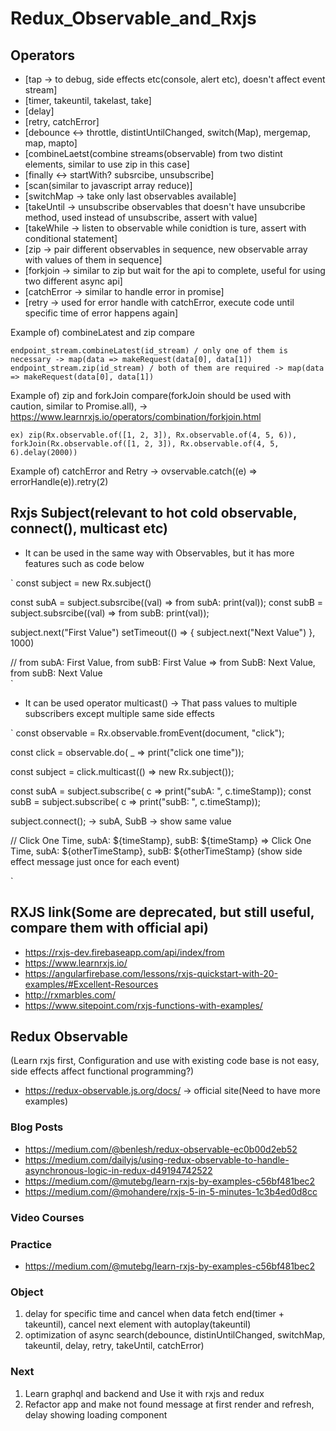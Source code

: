 # Redux_Observable_and_Rxjs

## Operators

* [tap -> to debug, side effects etc(console, alert etc), doesn't affect event stream]
* [timer, takeuntil, takelast, take] 
* [delay] 
* [retry, catchError]
* [debounce <-> throttle, distintUntilChanged, switch(Map), mergemap, map, mapto] 
* [combineLaetst(combine streams(observable) from two distint elements, similar to use zip in this case]
* [finally <-> startWith? subsrcibe, unsubscribe]
* [scan(similar to javascript array reduce)]
* [switchMap -> take only last observables available]
* [takeUntil -> unsubscribe observables that doesn't have unsubcribe method, used instead of unsubscribe, assert with value]
* [takeWhile -> listen to observable while conidtion is ture, assert with conditional statement]
* [zip -> pair different observables in sequence, new observable array with values of them in sequence]
* [forkjoin -> similar to zip but wait for the api to complete, useful for using two different async api]
* [catchError -> similar to handle error in promise]
* [retry -> used for error handle with catchError, execute code until specific time of error happens again]

Example of) combineLatest and zip compare

`
endpoint_stream.combineLatest(id_stream) / only one of them is necessary -> map(data => makeRequest(data[0], data[1])
endpoint_stream.zip(id_stream) / both of them are required -> map(data => makeRequest(data[0], data[1])
`

Example of) zip and forkJoin compare(forkJoin should be used with caution, similar to Promise.all), -> https://www.learnrxjs.io/operators/combination/forkjoin.html


`
ex) zip(Rx.observable.of([1, 2, 3]), Rx.observable.of(4, 5, 6)), forkJoin(Rx.observable.of([1, 2, 3]), Rx.observable.of(4, 5, 6).delay(2000)) 
`


Example of) catchError and Retry -> ovservable.catch((e) => errorHandle(e)).retry(2)

## Rxjs Subject(relevant to hot cold observable, connect(), multicast etc)

 * It can be used in the same way with Observables, but it has more features such as code below


`
const subject = new Rx.subject()

const subA = subject.subsrcibe((val) => from subA: print(val));
const subB = subject.subsrcibe((val) => from subB: print(val));

subject.next("First Value")
setTimeout(() => {
   subject.next("Next Value")
}, 1000)
 
// from subA: First Value, from subB: First Value => from SubB: Next Value, from subB: Next Value  
`


 * It can be used operator multicast() -> That pass values to multiple subscribers except multiple same side effects
 
 
 `
 const observable = Rx.observable.fromEvent(document, "click");
 
 const click = observable.do( _ => print("click one time"));
 
 const subject = click.multicast(() => new Rx.subject());
 
 const subA = subject.subscribe( c => print("subA: ", c.timeStamp));
 const subB = subject.subscribe( c => print("subB: ", c.timeStamp));
 
 subject.connect(); -> subA, SubB -> show same value
 
// Click One Time, subA: ${timeStamp}, subB: ${timeStamp} =>  Click One Time, subA: ${otherTimeStamp}, subB: ${otherTimeStamp} 
 (show side effect message just once for each event) 
 
 `
 
 
## RXJS link(Some are deprecated, but still useful, compare them with official api)

 * https://rxjs-dev.firebaseapp.com/api/index/from
 * https://www.learnrxjs.io/
 * https://angularfirebase.com/lessons/rxjs-quickstart-with-20-examples/#Excellent-Resources
 * http://rxmarbles.com/
 * https://www.sitepoint.com/rxjs-functions-with-examples/
 
## Redux Observable
(Learn rxjs first, Configuration and use with existing code base is not easy, side effects affect functional programming?)

 * https://redux-observable.js.org/docs/ -> official site(Need to have more examples)
 
 ### Blog Posts
 
 * https://medium.com/@benlesh/redux-observable-ec0b00d2eb52
 * https://medium.com/dailyjs/using-redux-observable-to-handle-asynchronous-logic-in-redux-d49194742522
 * https://medium.com/@mutebg/learn-rxjs-by-examples-c56bf481bec2
 * https://medium.com/@mohandere/rxjs-5-in-5-minutes-1c3b4ed0d8cc

 ### Video Courses
 

 
 ### Practice
 
 * https://medium.com/@mutebg/learn-rxjs-by-examples-c56bf481bec2
 
### Object

 1. delay for specific time and cancel when data fetch end(timer + takeuntil), cancel next element with autoplay(takeuntil)
 2. optimization of async search(debounce, distinUntilChanged, switchMap, takeuntil, delay, retry, takeUntil, catchError)
 
### Next 

 1. Learn graphql and backend and Use it with rxjs and redux
 2. Refactor app and make not found message at first render and refresh, delay showing loading component  
